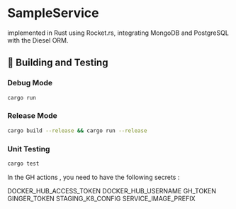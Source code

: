 # SampleService

implemented in Rust using Rocket.rs, integrating MongoDB and PostgreSQL with the Diesel ORM.


## 🔧 Building and Testing

### Debug Mode

```bash
cargo run
```

### Release Mode

```bash
cargo build --release && cargo run --release
```

### Unit Testing

```bash
cargo test
```

In the GH actions , you need to have the following secrets : 

DOCKER_HUB_ACCESS_TOKEN
DOCKER_HUB_USERNAME
GH_TOKEN
GINGER_TOKEN
STAGING_K8_CONFIG
SERVICE_IMAGE_PREFIX